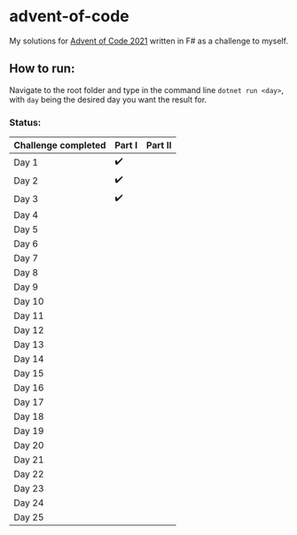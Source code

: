 # advent-of-code

My solutions for [Advent of Code 2021](https://adventofcode.com/2021 "Advent of Code") written in F# as a challenge to myself.

## How to run:
Navigate to the root folder and type in the command line `dotnet run <day>`, with `day` being the desired day you want the result for.

### Status:
Challenge completed | Part I | Part II 
:------------ | :------------- | :-------------
Day 1   |  :heavy_check_mark: | 
Day 2   |  :heavy_check_mark: | 
Day 3   |  :heavy_check_mark: | 
Day 4   |  | 
Day 5   |  | 
Day 6   |  | 
Day 7   |  | 
Day 8   |  | 
Day 9   |  | 
Day 10  |  | 
Day 11  |  | 
Day 12  |  | 
Day 13  |  | 
Day 14  |  | 
Day 15  |  | 
Day 16  |  | 
Day 17  |  | 
Day 18  |  | 
Day 19  |  | 
Day 20  |  | 
Day 21  |  | 
Day 22  |  | 
Day 23  |  | 
Day 24  |  | 
Day 25  |  | 
